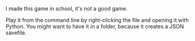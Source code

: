 I made this game in school, it's not a good game.

Play it from the command line by right-clicking the file and opening it with Python.
You might want to have it in a folder, because it creates a JSON savefile.
